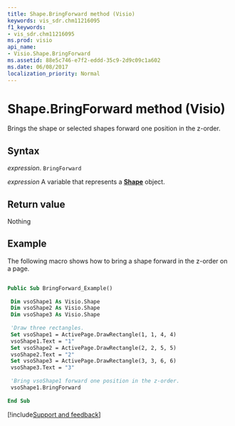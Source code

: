 ```yaml
---
title: Shape.BringForward method (Visio)
keywords: vis_sdr.chm11216095
f1_keywords:
- vis_sdr.chm11216095
ms.prod: visio
api_name:
- Visio.Shape.BringForward
ms.assetid: 88e5c746-e7f2-eddd-35c9-2d9c09c1a602
ms.date: 06/08/2017
localization_priority: Normal
---
```



# Shape.BringForward method (Visio)

Brings the shape or selected shapes forward one position in the z-order.


## Syntax

_expression_. `BringForward`

_expression_ A variable that represents a **[Shape](Visio.Shape.md)** object.


## Return value

Nothing


## Example

The following macro shows how to bring a shape forward in the z-order on a page.


```vb
 
Public Sub BringForward_Example() 
 
 Dim vsoShape1 As Visio.Shape 
 Dim vsoShape2 As Visio.Shape 
 Dim vsoShape3 As Visio.Shape 
 
 'Draw three rectangles. 
 Set vsoShape1 = ActivePage.DrawRectangle(1, 1, 4, 4) 
 vsoShape1.Text = "1" 
 Set vsoShape2 = ActivePage.DrawRectangle(2, 2, 5, 5) 
 vsoShape2.Text = "2" 
 Set vsoShape3 = ActivePage.DrawRectangle(3, 3, 6, 6) 
 vsoShape3.Text = "3" 
 
 'Bring vsoShape1 forward one position in the z-order. 
 vsoShape1.BringForward 
 
End Sub
```

[!include[Support and feedback](~/includes/feedback-boilerplate.md)]